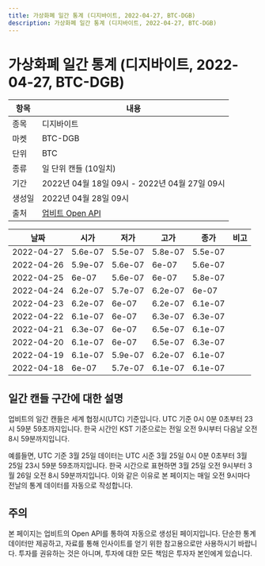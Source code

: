 ```yaml
---
title: 가상화폐 일간 통계 (디지바이트, 2022-04-27, BTC-DGB)
description: 가상화폐 일간 통계 (디지바이트, 2022-04-27, BTC-DGB)
---
```



가상화폐 일간 통계 (디지바이트, 2022-04-27, BTC-DGB)
===

|항목|내용|
|--|--|
|종목|디지바이트|
|마켓|BTC-DGB|
|단위|BTC|
|종류|일 단위 캔들 (10일치)|
|기간|2022년 04월 18일 09시 - 2022년 04월 27일 09시|
|생성일|2022년 04월 28일 09시|
|출처|[업비트 Open API](https://docs.upbit.com)|


|날짜|시가|저가|고가|종가|비고|
|--|--|--|--|--|--|
|2022-04-27|5.6e-07|5.5e-07|5.8e-07|5.5e-07|    |
|2022-04-26|5.9e-07|5.6e-07|6e-07|5.6e-07|    |
|2022-04-25|6e-07|5.6e-07|6e-07|5.8e-07|    |
|2022-04-24|6.2e-07|5.7e-07|6.2e-07|6e-07|    |
|2022-04-23|6.2e-07|6e-07|6.2e-07|6.1e-07|    |
|2022-04-22|6.1e-07|6e-07|6.3e-07|6.3e-07|    |
|2022-04-21|6.3e-07|6e-07|6.5e-07|6.1e-07|    |
|2022-04-20|6.1e-07|6e-07|6.5e-07|6.3e-07|    |
|2022-04-19|6.1e-07|5.9e-07|6.2e-07|6.1e-07|    |
|2022-04-18|6e-07|5.7e-07|6.1e-07|6.1e-07|    |


일간 캔들 구간에 대한 설명
---


업비트의 일간 캔들은 세계 협정시(UTC) 기준입니다. 
UTC 기준 0시 0분 0초부터 23시 59분 59초까지입니다. 
한국 시간인 KST 기준으로는 전일 오전 9시부터 다음날 오전 8시 59분까지입니다. 


예를들면, UTC 기준 3월 25일 데이터는 UTC 시준 3월 25일 0시 0분 0초부터 3월 25일 23시 59분 59초까지입니다. 
한국 시간으로 표현하면 3월 25일 오전 9시부터 3월 26일 오전 8시 59분까지입니다. 
이와 같은 이유로 본 페이지는 매일 오전 9시마다 전날의 통계 데이터를 자동으로 작성합니다. 


주의
---


본 페이지는 업비트의 Open API를 통하여 자동으로 생성된 페이지입니다. 
단순한 통계 데이터만 제공하고, 자료를 통해 인사이트를 얻기 위한 참고용으로만 사용하시기 바랍니다. 
투자를 권유하는 것은 아니며, 투자에 대한 모든 책임은 투자자 본인에게 있습니다. 
